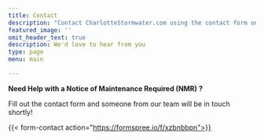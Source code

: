 ```yaml
---
title: Contact
description: "Contact CharlotteStormwater.com using the contact form on this page. Stormwater inspections, maintenance and retrofit construction."
featured_image: ''
omit_header_text: true
description: We'd love to hear from you
type: page
menu: main

---
```


**Need Help with a Notice of Maintenance Required (NMR) ?**

Fill out the contact form and someone from our team will be in touch shortly!

{{< form-contact action="https://formspree.io/f/xzbnbbpn">}}
